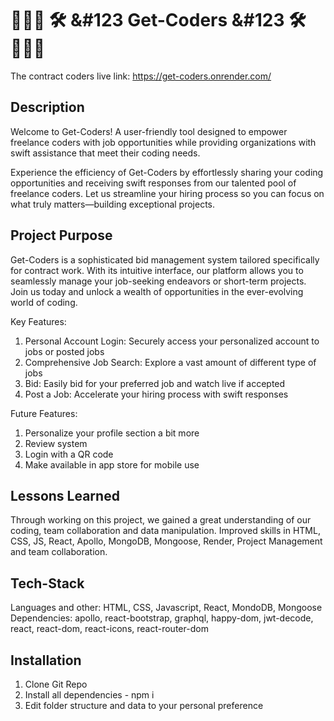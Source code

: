 # 👩🏽‍💻 🛠️ &#123 Get-Coders &#123 🛠️ 👩🏽‍💻
The contract coders live link: https://get-coders.onrender.com/

## Description

Welcome to Get-Coders! A user-friendly tool designed to empower freelance coders with job opportunities while providing organizations with swift assistance that meet their coding needs.

Experience the efficiency of Get-Coders by effortlessly sharing your coding opportunities and receiving swift responses from our talented pool of freelance coders. Let us streamline your hiring process so you can focus on what truly matters—building exceptional projects.

## Project Purpose
Get-Coders is a sophisticated bid management system tailored specifically for contract work. With its intuitive interface, our platform allows you to seamlessly manage your job-seeking endeavors or short-term projects. Join us today and unlock a wealth of opportunities in the ever-evolving world of coding.

Key Features:
1. Personal Account Login: Securely access your personalized account to jobs or posted jobs
2. Comprehensive Job Search: Explore a vast amount of different type of jobs
3. Bid: Easily bid for your preferred job and watch live if accepted
4. Post a Job: Accelerate your hiring process with swift responses

Future Features:
1. Personalize your profile section a bit more
2. Review system
3. Login with a QR code
4. Make available in app store for mobile use

## Lessons Learned
Through working on this project, we gained a great understanding of our coding, team collaboration and data manipulation. Improved skills in HTML, CSS, JS, React, Apollo, MongoDB, Mongoose, Render, Project Management and team collaboration.

## Tech-Stack
Languages and other: HTML, CSS, Javascript, React, MondoDB, Mongoose 
Dependencies: apollo, react-bootstrap, graphql, happy-dom, jwt-decode, react, react-dom, react-icons, react-router-dom

## Installation 
1. Clone Git Repo
2. Install all dependencies - npm i
3. Edit folder structure and data to your personal preference